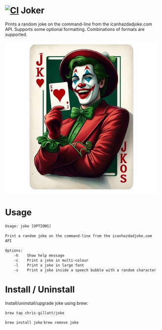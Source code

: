 # [![CI](https://github.com/chris-gillatt/homebrew-joke/actions/workflows/ci.yml/badge.svg)](https://github.com/chris-gillatt/homebrew-joke/actions/workflows/ci.yml) Joker
Prints a random joke on the command-line from the icanhazdadjoke.com API.  Supports some optional formatting. Combinations of formats are supported.

![joke](images/joker.png "Joker")

# Usage
```
Usage: joke [OPTIONS]

Print a random joke on the command-line from the icanhazdadjoke.com API

Options:
    -h    Show help message
    -c    Print a joke in multi-colour
    -l    Print a joke in large font
    -s    Print a joke inside a speech bubble with a random character
```

# Install / Uninstall
Install/uninstall/upgrade joke using brew:

`brew tap chris-gillatt/joke`  

`brew install joke`
`brew remove joke`
